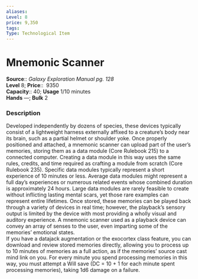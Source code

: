 ```yaml
---
aliases: 
Level: 8 
price: 9,350
tags: 
Type: Technological Item
---
```


# Mnemonic Scanner

**Source**:: _Galaxy Exploration Manual pg. 128_  
**Level** 8;
**Price**::  9350  
**Capacity**:: 40; **Usage** 1/10 minutes  
**Hands** —; **Bulk** 2

### Description

Developed independently by dozens of species, these devices typically consist of a lightweight harness externally affixed to a creature’s body near its brain, such as a partial helmet or shoulder yoke. Once properly positioned and attached, a mnemonic scanner can upload part of the user’s memories, storing them as a data module (Core Rulebook 215) to a connected computer. Creating a data module in this way uses the same rules, credits, and time required as crafting a module from scratch (Core Rulebook 235). Specific data modules typically represent a short experience of 10 minutes or less. Average data modules might represent a full day’s experiences or numerous related events whose combined duration is approximately 24 hours. Large data modules are rarely feasible to create without inflicting lasting mental scars, yet those rare examples can represent entire lifetimes. Once stored, these memories can be played back through a variety of devices in real time; however, the playback’s sensory output is limited by the device with most providing a wholly visual and auditory experience. A mnemonic scanner used as a playback device can convey an array of senses to the user, even imparting some of the memories’ emotional states.  
If you have a datajack augmentation or the exocortex class feature, you can download and review stored memories directly, allowing you to process up to 10 minutes of memories as a full action, as if the memories’ source cast mind link on you. For every minute you spend processing memories in this way, you must attempt a Will save (DC = 10 + 1 for each minute spent processing memories), taking 1d6 damage on a failure.

